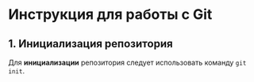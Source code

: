 # Инструкция для работы с Git

## 1. Инициализация репозитория
Для **инициализации** репозитория следует использовать команду `git init`.
